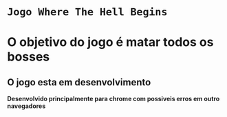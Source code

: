 # ` Jogo Where The Hell Begins ` #

# O objetivo do jogo é matar todos os bosses #
## O jogo esta em desenvolvimento ##

 **Desenvolvido principalmente para chrome com possiveis erros em outro navegadores**
